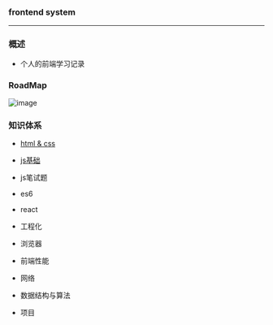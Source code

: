 ### frontend system

---

### 概述

- 个人的前端学习记录

### RoadMap

![image](/Users/zhangzelin/Desktop/study/frontend-system/assets/前端知识体系.png)

### 知识体系

- [html & css](https://github.com/coderzelin/frontend-stystem/blob/master/html%20%26%20css.md)

- [js基础](https://github.com/coderzelin/frontend-stystem/blob/master/js%20%E5%9F%BA%E7%A1%80.md)

- js笔试题

- es6

- react

- 工程化

- 浏览器

- 前端性能

- 网络

- 数据结构与算法

- 项目

  
